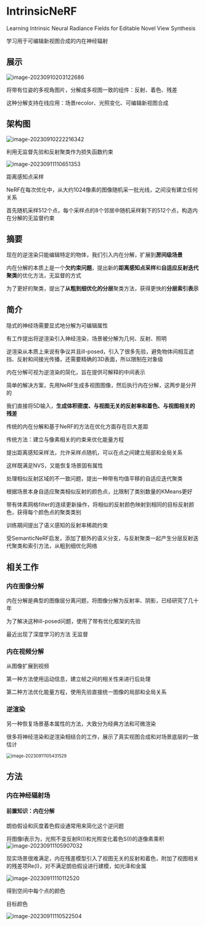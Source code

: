 # IntrinsicNeRF

Learning Intrinsic Neural Radiance Fields for Editable Novel View Synthesis

学习用于可编辑新视图合成的内在神经辐射



## 展示

![image-20230910203122686](https://cdn.jsdelivr.net/gh/twtsuif/picture/twtsuif2023-09-10/df79dc4e9a198d889d021b998baaec80--6b35--image-20230910203122686.png)

将带有位姿的多视角图片，分解成多视图一致的组件：反射、着色、残差

这种分解支持在线应用：场景recolor、光照变化、可编辑新视图合成



## 架构图

![image-20230910222216342](https://cdn.jsdelivr.net/gh/twtsuif/picture/twtsuif2023-09-10/f97360a2e8fd8411d8b47d6178ebfcdc--9882--image-20230910222216342.png)

利用无监督先验和反射聚类作为损失函数约束



![image-20230911110651353](https://cdn.jsdelivr.net/gh/twtsuif/picture/twtsuif2023-09-11/f470584105e0928b70514c3b4cf011cc--57a4--image-20230911110651353.png)

距离感知点采样

NeRF在每次优化中，从大约1024像素的图像随机采一批光线，之间没有建立任何关系

首先随机采样512个点，每个采样点的8个邻居中随机采样剩下的512个点，构造内在分解的无监督约束



## 摘要

现在的逆渲染只能编辑特定的物体，我们引入内在分解，扩展到**房间级场景**

内在分解的本质上是一个**欠约束问题**，提出新的**距离感知点采样**和**自适应反射迭代聚类**的优化方法，无监督的方式

为了更好的聚类，提出了**从粗到细优化的分层**聚类方法，获得更快的**分层索引表示**



## 简介

隐式的神经场需要显式地分解为可编辑属性

有工作提出将逆渲染引入神经渲染，场景被分解为几何、反射、照明

逆渲染从本质上来说有争议并且ill-posed，引入了很多先验，避免物体间相互遮挡、反射和间接光传播，还需要精确的3D表面，所以限制在对象级



内在分解可视为逆渲染的简化，旨在提供可解释的中间表示

简单的解决方案，先用NeRF生成多视图图像，然后执行内在分解，这两步是分开的

我们直接将5D输入，**生成体积密度、与视图无关的反射率和着色、与视图相关的残差**



传统的内在分解和基于NeRF的方法在优化方面存在巨大差距

传统方法：建立与像素相关的约束来优化能量方程

提出距离感知采样法，允许采样点随机，可以在点之间建立局部和全局关系

这样既满足NVS，又能恢复场景固有属性



处理相似反射区域的不一致问题，提出一种带有均值平移的自适应迭代聚类

根据场景本身自适应聚类相似反射的颜色点，比限制了类别数量的KMeans更好

带有体素网格filter的连续更新操作，将相似的反射颜色映射到相同的目标反射颜色，获得每个颜色点的聚类类别

训练期间提出了语义感知的反射率稀疏约束

受SemanticNeRF启发，添加了额外的语义分支，与反射聚类一起产生分层反射迭代聚类和索引方法，从粗到细优化网络



## 相关工作

### 内在图像分解

内在分解是典型的图像层分离问题，将图像分解为反射率、阴影，已经研究了几十年

为了解决这种ill-posed问题，使用了带有优化框架的先验

最近出现了深度学习的方法 无监督



### 内在视频分解

从图像扩展到视频

第一种方法使用运动信息，建立帧之间的相关性来进行后处理

第二种方法优化能量方程，使用先验直接统一图像的局部和全局关系



### 逆渲染

另一种恢复场景基本属性的方法，大致分为经典方法和可微渲染

很多将神经渲染和逆渲染相结合的工作，展示了真实视图合成和对场景底层的一致估计

<img src="https://cdn.jsdelivr.net/gh/twtsuif/picture/twtsuif2023-09-11/4019e99d080ab5579ee086d0497622e8--3c6b--image-20230911105431529.png" alt="image-20230911105431529" style="zoom:80%;" />



## 方法

### 内在神经辐射场

#### 前置知识：内在分解

朗伯假设和灰度着色假设通常用来简化这个逆问题

将图像I表示为，光照不变反射R(I)和光照变化着色S(I)的逐像素乘积 ![image-20230911105907032](https://cdn.jsdelivr.net/gh/twtsuif/picture/twtsuif2023-09-11/5bede20434b0bf18e895bdb5ff7d675d--059e--image-20230911105907032.png)

现实场景很难满足，内在残差模型引入了视图无关的反射和着色，附加了视图相关的残差项Re(I)，对不满足朗伯假设进行建模，如光泽和金属

![image-20230911110112520](https://cdn.jsdelivr.net/gh/twtsuif/picture/twtsuif2023-09-11/ca1a9f54a0f29b6843b1d104c0c8c13a--144d--image-20230911110112520.png)

得到空间中每个点的颜色



目标颜色

![image-20230911110522504](https://cdn.jsdelivr.net/gh/twtsuif/picture/twtsuif2023-09-11/3e9ca58154a8698b0bb62b1e1d4bf8ab--56e6--image-20230911110522504.png)





